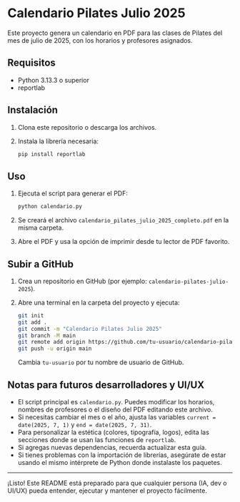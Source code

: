 # Calendario Pilates Julio 2025

Este proyecto genera un calendario en PDF para las clases de Pilates del mes de julio de 2025, con los horarios y profesores asignados.

## Requisitos

- Python 3.13.3 o superior
- reportlab

## Instalación

1. Clona este repositorio o descarga los archivos.
2. Instala la librería necesaria:

   ```bash
   pip install reportlab
   ```

## Uso

1. Ejecuta el script para generar el PDF:

   ```bash
   python calendario.py
   ```

2. Se creará el archivo `calendario_pilates_julio_2025_completo.pdf` en la misma carpeta.
3. Abre el PDF y usa la opción de imprimir desde tu lector de PDF favorito.

## Subir a GitHub

1. Crea un repositorio en GitHub (por ejemplo: `calendario-pilates-julio-2025`).
2. Abre una terminal en la carpeta del proyecto y ejecuta:

   ```bash
   git init
   git add .
   git commit -m "Calendario Pilates Julio 2025"
   git branch -M main
   git remote add origin https://github.com/tu-usuario/calendario-pilates-julio-2025.git
   git push -u origin main
   ```

   Cambia `tu-usuario` por tu nombre de usuario de GitHub.

## Notas para futuros desarrolladores y UI/UX

- El script principal es `calendario.py`. Puedes modificar los horarios, nombres de profesores o el diseño del PDF editando este archivo.
- Si necesitas cambiar el mes o el año, ajusta las variables `current = date(2025, 7, 1)` y `end = date(2025, 7, 31)`.
- Para personalizar la estética (colores, tipografía, logos), edita las secciones donde se usan las funciones de `reportlab`.
- Si agregas nuevas dependencias, recuerda actualizar esta guía.
- Si tienes problemas con la importación de librerías, asegúrate de estar usando el mismo intérprete de Python donde instalaste los paquetes.

---

¡Listo! Este README está preparado para que cualquier persona (IA, dev o UI/UX) pueda entender, ejecutar y mantener el proyecto fácilmente.

